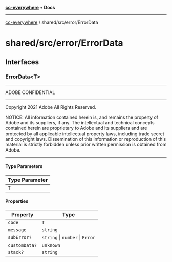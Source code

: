 [**cc-everywhere**](../../../index.md) • **Docs**

***

[cc-everywhere](../../../index.md) / shared/src/error/ErrorData

# shared/src/error/ErrorData

## Interfaces

### ErrorData\<T\>

**********************************************************************

ADOBE CONFIDENTIAL
___________________

 Copyright 2021 Adobe
 All Rights Reserved.

NOTICE: All information contained herein is, and remains
the property of Adobe and its suppliers, if any. The intellectual
and technical concepts contained herein are proprietary to Adobe
and its suppliers and are protected by all applicable intellectual
property laws, including trade secret and copyright laws.
Dissemination of this information or reproduction of this material
is strictly forbidden unless prior written permission is obtained
from Adobe.
************************************************************************

#### Type Parameters

| Type Parameter |
| ------ |
| `T` |

#### Properties

| Property | Type |
| ------ | ------ |
| `code` | `T` |
| `message` | `string` |
| `subError?` | `string` \| `number` \| `Error` |
| `customData?` | `unknown` |
| `stack?` | `string` |

